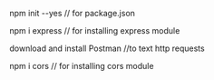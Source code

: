 <p>npm init --yes // for package.json</p>
<p>npm i express // for installing express module</p>
<p>download and install Postman //to text http requests</p>
<p>npm i cors // for installing cors module</p>